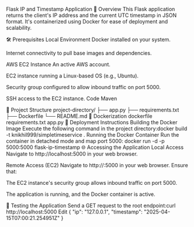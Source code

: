 Flask IP and Timestamp Application
📄 Overview
This Flask application returns the client's IP address and the current UTC timestamp in JSON format. It's containerized using Docker for ease of deployment and scalability.​

🛠️ Prerequisites
Local Environment
Docker installed on your system.

Internet connectivity to pull base images and dependencies.​

AWS EC2 Instance
An active AWS account.

EC2 instance running a Linux-based OS (e.g., Ubuntu).

Security group configured to allow inbound traffic on port 5000.

SSH access to the EC2 instance.​
Code Maven

📁 Project Structure
project-directory/
├── app.py
├── requirements.txt
├── Dockerfile
└── README.md
🐳 Dockerization
dockerfile
requirements.txt
app.py
🚀 Deployment Instructions
Building the Docker Image
Execute the following command in the project directory:​
docker build -t knikhil999/simpletimeservice .
Running the Docker Container
Run the container in detached mode and map port 5000:​
docker run -d -p 5000:5000 flask-ip-timestamp
🌐 Accessing the Application
Local Access
Navigate to http://localhost:5000 in your web browser.​

Remote Access (EC2)
Navigate to http://<EC2-Public-IP>:5000 in your web browser. Ensure that:​

The EC2 instance's security group allows inbound traffic on port 5000.

The application is running, and the Docker container is active.​

🧪 Testing the Application
Send a GET request to the root endpoint:​
curl http://localhost:5000
Edit
{
  "ip": "127.0.0.1",
  "timestamp": "2025-04-15T07:00:21.254951Z"
}

